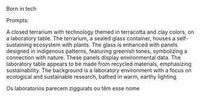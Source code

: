 Born in tech

Prompts:

A closed terrarium with technology themed in terracotta and clay colors, on a laboratory table. The terrarium, a sealed glass container, houses a self-sustaining ecosystem with plants. The glass is enhanced with panels designed in indigenous patterns, featuring greenish tones, symbolizing a connection with nature. These panels display environmental data. The laboratory table appears to be made from recycled materials, emphasizing sustainability. The background is a laboratory environment with a focus on ecological and sustainable research, bathed in warm, earthy lighting.

 Os laboratorios parecem ziggurats ou têm esse nome
